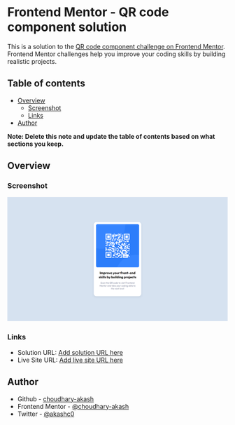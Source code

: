 # Frontend Mentor - QR code component solution

This is a solution to the [QR code component challenge on Frontend Mentor](https://www.frontendmentor.io/challenges/qr-code-component-iux_sIO_H). Frontend Mentor challenges help you improve your coding skills by building realistic projects. 

## Table of contents

- [Overview](#overview)
  - [Screenshot](#screenshot)
  - [Links](#links)
- [Author](#author)

**Note: Delete this note and update the table of contents based on what sections you keep.**

## Overview

### Screenshot

![](./screenshot.png)

### Links

- Solution URL: [Add solution URL here](https://your-solution-url.com)
- Live Site URL: [Add live site URL here](https://your-live-site-url.com)

## Author

- Github - [choudhary-akash](https://github.com/choudhary-akash)
- Frontend Mentor - [@choudhary-akash](https://www.frontendmentor.io/profile/choudhary-akash)
- Twitter - [@akashc0](https://www.twitter.com/akashc0)


